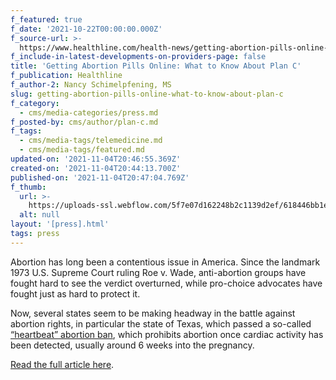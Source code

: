 ```yaml
---
f_featured: true
f_date: '2021-10-22T00:00:00.000Z'
f_source-url: >-
  https://www.healthline.com/health-news/getting-abortion-pills-online-what-to-know-about-plan-c
f_include-in-latest-developments-on-providers-page: false
title: 'Getting Abortion Pills Online: What to Know About Plan C'
f_publication: Healthline
f_author-2: Nancy Schimelpfening, MS
slug: getting-abortion-pills-online-what-to-know-about-plan-c
f_category:
  - cms/media-categories/press.md
f_posted-by: cms/author/plan-c.md
f_tags:
  - cms/media-tags/telemedicine.md
  - cms/media-tags/featured.md
updated-on: '2021-11-04T20:46:55.369Z'
created-on: '2021-11-04T20:44:13.700Z'
published-on: '2021-11-04T20:47:04.769Z'
f_thumb:
  url: >-
    https://uploads-ssl.webflow.com/5f7e07d162248b2c1139d2ef/618446bb1e181f69827a1049_Screen%20Shot%202021-11-04%20at%202.46.39%20PM.png
  alt: null
layout: '[press].html'
tags: press
---
```


Abortion has long been a contentious issue in America. Since the landmark 1973 U.S. Supreme Court ruling Roe v. Wade, anti-abortion groups have fought hard to see the verdict overturned, while pro-choice advocates have fought just as hard to protect it.

Now, several states seem to be making headway in the battle against abortion rights, in particular the state of Texas, which passed a so-called [“heartbeat” abortion ban](https://capitol.texas.gov/tlodocs/86R/billtext/pdf/HB01500I.pdf), which prohibits abortion once cardiac activity has been detected, usually around 6 weeks into the pregnancy.

[Read the full article here](https://www.healthline.com/health-news/getting-abortion-pills-online-what-to-know-about-plan-c).
